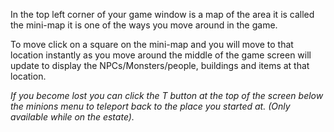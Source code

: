 ---
---
In the top left corner of your game window is a map of the area it is called the mini-map it is one of the ways you move around in the game.

To move click on a square on the mini-map and you will move to that location instantly as you move around the middle of the game screen will update to display the NPCs/Monsters/people, buildings and items at that location.

_If you become lost you can click the T button at the top of the screen below the minions menu to teleport back to the place you started at. (Only available while on the estate)._